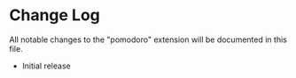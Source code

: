 # Change Log

All notable changes to the "pomodoro" extension will be documented in this file.

- Initial release